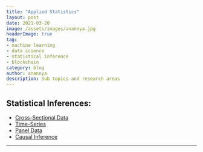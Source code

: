 ```yaml
---
title: "Applied Statistics"
layout: post
date: 2021-03-20
image: /assets/images/anannya.jpg
headerImage: true
tag:
- machine learning
- data science
- statistical inference
- blockchain
category: blog
author: anannya
description: Sub topics and research areas 
---
```



## Statistical Inferences:

- [Cross-Sectional Data](#evidence)
- [Time-Series](#evidence)
- [Panel Data](#side-by-side)
- [Causal Inference][1]


---

[1]:https://github.com/Anannya2021/Anannya2021.github.io/blob/gh-pages/assets/2021-03-20-Causality.markdown




